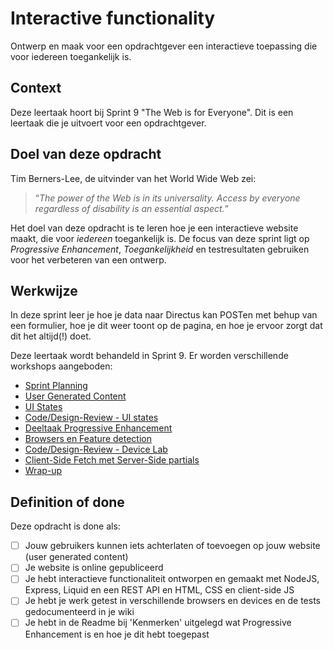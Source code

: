# Interactive functionality

Ontwerp en maak voor een opdrachtgever een interactieve toepassing die voor iedereen toegankelijk is.

## Context

Deze leertaak hoort bij Sprint 9 "The Web is for Everyone". Dit is een leertaak die je uitvoert voor een opdrachtgever.

<!-- In het college S09W1-01-Sprintplanning-The-Web-Is-For-Everyone wordt de opdracht uitgelegd. -->

<!--
Bij deze leertaak hoort de deeltaak:
- [Wireflow](https://github.com/fdnd-task/wireflow) (Sprint 05)
- [UML Diagram](https://github.com/fdnd-task/uml-diagram) (Sprint 08)
- UI States
- [Progressive Enhancement](https://github.com/fdnd-task/progressive-enhancement)
-->

## Doel van deze opdracht

Tim Berners-Lee, de uitvinder van het World Wide Web zei:

> “_The power of the Web is in its universality. Access by everyone regardless of disability is an essential aspect._”

Het doel van deze opdracht is te leren hoe je een interactieve website maakt, die voor _iedereen_ toegankelijk is. De focus van deze sprint ligt op _Progressive Enhancement_, _Toegankelijkheid_ en testresultaten gebruiken voor het verbeteren van een ontwerp.

## Werkwijze

In deze sprint leer je hoe je data naar Directus kan POSTen met behup van een formulier, hoe je dit weer toont op de pagina, en hoe je ervoor zorgt dat dit het altijd(!) doet.

Deze leertaak wordt behandeld in Sprint 9. Er worden verschillende workshops aangeboden:

- [Sprint Planning](sprint-planning.md)
- [User Generated Content](user-generated-content.md)
- [UI States](ui-states.md)
- [Code/Design-Review - UI states](code-design-review-ui-states.md)
- [Deeltaak Progressive Enhancement](https://github.com/fdnd-task/progressive-enhancement/)
- [Browsers en Feature detection](browsers-en-feature-detection.md)
- [Code/Design-Review - Device Lab](code-design-review-devicelab.md)
- [Client-Side Fetch met Server-Side partials](client-side-fetch.md)
- [Wrap-up](wrap-up.md)

## Definition of done

Deze opdracht is done als:

- [ ] Jouw gebruikers kunnen iets achterlaten of toevoegen op jouw website (user generated content)
- [ ] Je website is online gepubliceerd
- [ ] Je hebt interactieve functionaliteit ontworpen en gemaakt met NodeJS, Express, Liquid en een REST API en HTML, CSS en client-side JS
- [ ] Je hebt je werk getest in verschillende browsers en devices en de tests gedocumenteerd in je wiki
- [ ] Je hebt in de Readme bij 'Kenmerken' uitgelegd wat Progressive Enhancement is en hoe je dit hebt toegepast
